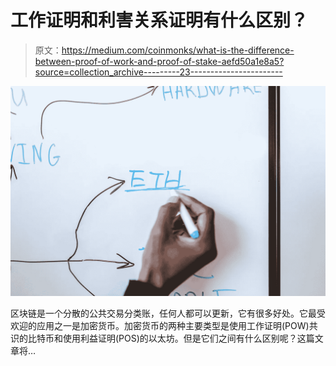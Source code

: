 # 工作证明和利害关系证明有什么区别？

> 原文：<https://medium.com/coinmonks/what-is-the-difference-between-proof-of-work-and-proof-of-stake-aefd50a1e8a5?source=collection_archive---------23----------------------->

![](img/2f087b4de707d5ef77811cc54e80c4bf.png)

区块链是一个分散的公共交易分类账，任何人都可以更新，它有很多好处。它最受欢迎的应用之一是加密货币。加密货币的两种主要类型是使用工作证明(POW)共识的比特币和使用利益证明(POS)的以太坊。但是它们之间有什么区别呢？这篇文章将…